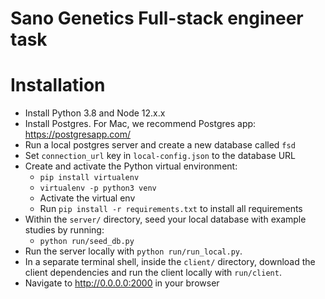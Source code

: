 # Sano Genetics Full-stack engineer task

# Installation

* Install Python 3.8 and Node 12.x.x
* Install Postgres. For Mac, we recommend Postgres app: https://postgresapp.com/
* Run a local postgres server and create a new database called `fsd`
* Set `connection_url` key in `local-config.json` to the database URL
* Create and activate the Python virtual environment:
  - `pip install virtualenv`
  - `virtualenv -p python3 venv`
  - Activate the virtual env
  - Run `pip install -r requirements.txt` to install all requirements
* Within the `server/` directory, seed your local database with example studies by running:
  - `python run/seed_db.py`
* Run the server locally with `python run/run_local.py`.
* In a separate terminal shell, inside the `client/` directory, download the client dependencies and run the client locally with `run/client`.
* Navigate to http://0.0.0.0:2000 in your browser
